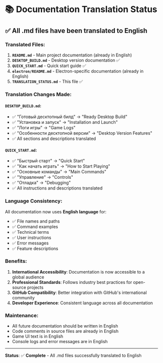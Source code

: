# 📚 Documentation Translation Status

## ✅ All .md files have been translated to English

### Translated Files:

1. **`README.md`** - Main project documentation (already in English)
2. **`DESKTOP_BUILD.md`** - Desktop version documentation ✅
3. **`QUICK_START.md`** - Quick start guide ✅
4. **`electron/README.md`** - Electron-specific documentation (already in English)
5. **`TRANSLATION_STATUS.md`** - This file ✅

### Translation Changes Made:

#### `DESKTOP_BUILD.md`:
- ✅ "Готовый десктопный билд" → "Ready Desktop Build"
- ✅ "Установка и запуск" → "Installation and Launch"
- ✅ "Логи игры" → "Game Logs"
- ✅ "Особенности десктопной версии" → "Desktop Version Features"
- ✅ All sections and descriptions translated

#### `QUICK_START.md`:
- ✅ "Быстрый старт" → "Quick Start"
- ✅ "Как начать играть" → "How to Start Playing"
- ✅ "Основные команды" → "Main Commands"
- ✅ "Управление" → "Controls"
- ✅ "Отладка" → "Debugging"
- ✅ All instructions and descriptions translated

### Language Consistency:

All documentation now uses **English language** for:
- ✅ File names and paths
- ✅ Command examples
- ✅ Technical terms
- ✅ User instructions
- ✅ Error messages
- ✅ Feature descriptions

### Benefits:

1. **International Accessibility**: Documentation is now accessible to a global audience
2. **Professional Standards**: Follows industry best practices for open-source projects
3. **GitHub Compatibility**: Better integration with GitHub's international community
4. **Developer Experience**: Consistent language across all documentation

### Maintenance:

- All future documentation should be written in English
- Code comments in source files are already in English
- Game UI text is in English
- Console logs and error messages are in English

---

**Status**: ✅ **Complete** - All .md files successfully translated to English 